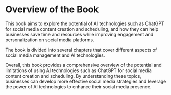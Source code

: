 Overview of the Book
==================================

This book aims to explore the potential of AI technologies such as ChatGPT for social media content creation and scheduling, and how they can help businesses save time and resources while improving engagement and personalization on social media platforms.

The book is divided into several chapters that cover different aspects of social media management and AI technologies.

Overall, this book provides a comprehensive overview of the potential and limitations of using AI technologies such as ChatGPT for social media content creation and scheduling. By understanding these topics, businesses can develop more effective social media strategies and leverage the power of AI technologies to enhance their social media presence.
